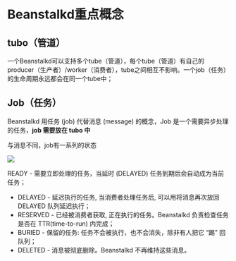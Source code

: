 # Beanstalkd重点概念

## tubo（管道）

一个Beanstalkd可以支持多个tube（管道），每个tube（管道）有自己的producer（生产者）/worker（消费者），tube之间相互不影响。一个job（任务）的生命周期永远都会在同一个tube中；

## Job（任务）

Beanstalkd 用任务 \(job\) 代替消息 \(message\) 的概念，Job 是一个需要异步处理的任务，**job 需要放在 tubo 中**

与消息不同，job有一系列的状态

![](http://ww2.sinaimg.cn/mw600/68c3cad3jw1dpsqabts9dj.jpg)

READY - 需要立即处理的任务，当延时 \(DELAYED\) 任务到期后会自动成为当前任务；

* DELAYED - 延迟执行的任务, 当消费者处理任务后, 可以用将消息再次放回 DELAYED 队列延迟执行；
* RESERVED - 已经被消费者获取, 正在执行的任务。Beanstalkd 负责检查任务是否在 TTR\(time-to-run\) 内完成；
* BURIED - 保留的任务: 任务不会被执行，也不会消失，除非有人把它 “踢” 回队列；
* DELETED - 消息被彻底删除。Beanstalkd 不再维持这些消息。



